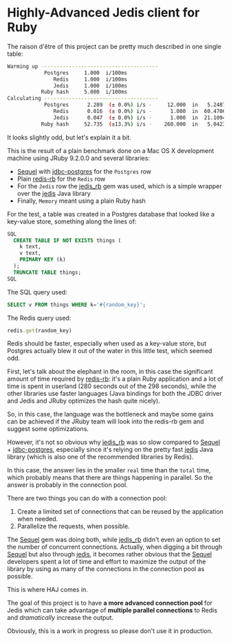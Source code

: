 # Highly-Advanced Jedis client for Ruby

The raison d'être of this project can be pretty much described in one single
table:

```bash
Warming up --------------------------------------
            Postgres     1.000  i/100ms
               Redis     1.000  i/100ms
               Jedis     1.000  i/100ms
           Ruby hash     5.000  i/100ms
Calculating -------------------------------------
            Postgres      2.289  (± 0.0%) i/s -     12.000  in   5.248779s
               Redis      0.016  (± 0.0%) i/s -      1.000  in  60.470617s
               Jedis      0.047  (± 0.0%) i/s -      1.000  in  21.109477s
           Ruby hash     52.735  (±13.3%) i/s -    260.000  in   5.042344s
```

It looks slightly odd, but let's explain it a bit.

This is the result of a plain benchmark done on a Mac OS X development
machine using JRuby 9.2.0.0 and several libraries:

* [Sequel][sequel] with [jdbc-postgres][jdbc-pg] for the `Postgres` row
* Plain [redis-rb][redis-rb] for the `Redis` row
* For the `Jedis` row the [jedis_rb][jedis_rb] gem was used, which is a simple wrapper over the [jedis][jedis] Java library
* Finally, `Memory` meant using a plain Ruby hash

[sequel]: https://github.com/jeremyevans/sequel/
[jdbc-pg]: https://github.com/jruby/activerecord-jdbc-adapter/tree/master/jdbc-postgres
[redis-rb]: https://github.com/redis/redis-rb
[jedis_rb]:https://github.com/asmallworldsite/jedis_rb/tree/master/lib/jedis_rb
[jedis]: https://github.com/xetorthio/jedis

For the test, a table was created in a Postgres database that looked like a key-value store, something along the lines of:

```sql
SQL
  CREATE TABLE IF NOT EXISTS things (
    k text,
    v text,
    PRIMARY KEY (k)
  );
  TRUNCATE TABLE things;
SQL
```

The SQL query used:

```sql
SELECT v FROM things WHERE k='#{random_key}';
```

The Redis query used:

```ruby
redis.get(random_key)
```

Redis should be faster, especially when used as a key-value store, but Postgres actually blew it out of the water in this little test, which seemed odd.

First, let's talk about the elephant in the room, in this case the significant amount of time required by [redis-rb][redis-rb]: it's a plain Ruby application and a lot of time is spent in userland (280 seconds out of the 298 seconds), while the other libraries use faster languages (Java bindings for both the JDBC driver and Jedis and JRuby optimizes the hash quite nicely).

So, in this case, the language was the bottleneck and maybe some gains can be achieved if the JRuby team will look into the redis-rb gem and suggest some optimizations.

However, it's not so obvious why [jedis_rb][jedis_rb] was so slow compared to [Sequel][sequel] + [jdbc-postgres][jdbc-pg], especially since it's relying on the pretty fast [jedis][jedis] Java library (which is also one of the recommended libraries by Redis).

In this case, the answer lies in the smaller `real` time than the `total` time, which probably means that there are things happening in parallel. So the answer is probably in the connection pool.

There are two things you can do with a connection pool:

1. Create a limited set of connections that can be reused by the application when needed.
2. Parallelize the requests, when possible.

The [Sequel][sequel] gem was doing both, while [jedis_rb][jedis_rb] didn't even an option to set the number of concurrent connections. Actually, when digging a bit through [Sequel][sequel] but also through [jedis][jedis], it becomes rather obvious that the [Sequel][sequel] developers spent a lot of time and effort to maximize the output of the library by using as many of the connections in the connection pool as possible.

This is where HAJ comes in.

The goal of this project is to have __a more advanced connection pool__ for Jedis which can take advantage of __multiple parallel connections__ to Redis and *dramatically* increase the output.

Obviously, this is a work in progress so please don't use it in production.